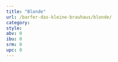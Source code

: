 ```yaml
---
title: "Blonde"
url: /barfer-das-kleine-brauhaus/blonde/
category: 
style: 
abv: 0
ibu: 0
srm: 0
upc: 0
---
```


